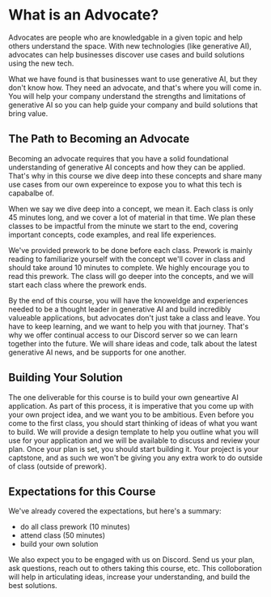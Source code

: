 # What is an Advocate?

Advocates are people who are knowledgable in a given topic and help others understand the space. With new technologies (like generative AI), advocates can help businesses discover use cases and build solutions using the new tech. 

What we have found is that businesses want to use generative AI, but they don't know how. They need an advocate, and that's where you will come in. You will help your company understand the strengths and limitations of generative AI so you can help guide your company and build solutions that bring value.

## The Path to Becoming an Advocate

Becoming an advocate requires that you have a solid foundational understanding of generative AI concepts and how they can be applied. That's why in this course we dive deep into these concepts and share many use cases from our own expereince to expose you to what this tech is capabalbe of. 

When we say we dive deep into a concept, we mean it. Each class is only 45 minutes long, and we cover a lot of material in that time. We plan these classes to be impactful from the minute we start to the end, covering important concepts, code examples, and real life experiences.

We've provided prework to be done before each class. Prework is mainly reading to familiarize yourself with the concept we'll cover in class and should take around 10 minutes to complete. We highly encourage you to read this prework. The class will go deeper into the concepts, and we will start each class where the prework ends. 

By the end of this course, you will have the knoweldge and experiences needed to be a thought leader in generative AI and build incredibly valueable applications, but advocates don't just take a class and leave. You have to keep learning, and we want to help you with that journey. That's why we offer continual access to our Discord server so we can learn together into the future. We will share ideas and code, talk about the latest generative AI news, and be supports for one another. 

## Building Your Solution

The one deliverable for this course is to build your own geneartive AI application. As part of this process, it is imperative that you come up with your own project idea, and we want you to be ambitious. Even before you come to the first class, you should start thinking of ideas of what you want to build. We will provide a design template to help you outline what you will use for your application and we will be available to discuss and review your plan. Once your plan is set, you should start building it. Your project is your captstone, and as such we won't be giving you any extra work to do outside of class (outside of prework).

## Expectations for this Course

We've already covered the expectations, but here's a summary:

- do all class prework (10 minutes)
- attend class (50 minutes)
- build your own solution

We also expect you to be engaged with us on Discord. Send us your plan, ask questions, reach out to others taking this course, etc. This colloboration will help in articulating ideas, increase your understanding, and build the best solutions.
